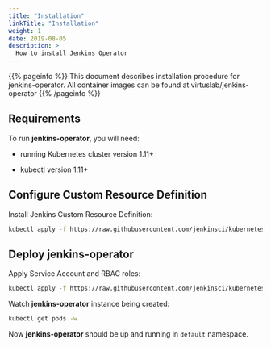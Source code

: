 ```yaml
---
title: "Installation"
linkTitle: "Installation"
weight: 1
date: 2019-08-05
description: >
  How to install Jenkins Operator
---
```


{{% pageinfo %}}
This document describes installation procedure for jenkins-operator. All container images can be found at virtuslab/jenkins-operator
{{% /pageinfo %}}

## Requirements
 
To run **jenkins-operator**, you will need:

- running Kubernetes cluster version 1.11+

- kubectl version 1.11+

## Configure Custom Resource Definition 

Install Jenkins Custom Resource Definition:

```bash
kubectl apply -f https://raw.githubusercontent.com/jenkinsci/kubernetes-operator/master/deploy/crds/jenkins_v1alpha2_jenkins_crd.yaml
```

## Deploy jenkins-operator

Apply Service Account and RBAC roles:

```bash
kubectl apply -f https://raw.githubusercontent.com/jenkinsci/kubernetes-operator/master/deploy/all-in-one-v1alpha2.yaml
```

Watch **jenkins-operator** instance being created:

```bash
kubectl get pods -w
```

Now **jenkins-operator** should be up and running in `default` namespace.
